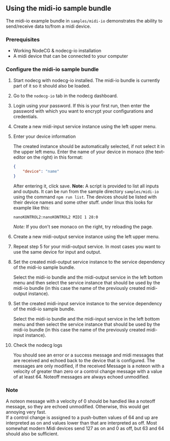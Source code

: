## Using the midi-io sample bundle

The midi-io example bundle in `samples/midi-io` demonstrates the ability to send/receive data to/from a midi device. 

### Prerequisites

-   Working NodeCG & nodecg-io installation
-   A midi device that can be connected to your computer

### Configure the midi-io sample bundle

1. Start nodecg with nodecg-io installed. The midi-io bundle is currently part of it so it should also be loaded.

2. Go to the `nodecg-io` tab in the nodecg dashboard.

3. Login using your password. If this is your first run, then enter the password with which you want to encrypt your configurations and credentials.

4. Create a new midi-input service instance using the left upper menu.

5. Enter your device information

    The created instance should be automatically selected, if not select it in the upper left menu. Enter the name of your device in monaco (the text-editor on the right) in this format:

    ```json
    {
        "device": "name"
    }
    ```

    After entering it, click save.
    __Note:__ A script is provided to list all inputs and outputs. It can be run from the sample directory `samples/midi-io` using the command `npm run list`. The devices should be listed with their device names and some other stuff.
    under linux this looks for example like this:
    
    ```
    nanoKONTROL2:nanoKONTROL2 MIDI 1 28:0
    ```

    _Note:_ If you don't see monaco on the right, try reloading the page.

6. Create a new midi-output service instance using the left upper menu.

7. Repeat step 5 for your midi-output service. In most cases you want to use the same device for input and output.

8. Set the created midi-output service instance to the service dependency of the midi-io sample bundle.

    Select the midi-io bundle and the midi-output service in the left bottom menu and then select the service instance that should be used by the midi-io bundle (in this case the name of the previously created midi-output instance).

9. Set the created midi-input service instance to the service dependency of the midi-io sample bundle.

    Select the midi-io bundle and the midi-input service in the left bottom menu and then select the service instance that should be used by the midi-io bundle (in this case the name of the previously created midi-input instance).

10. Check the nodecg logs

    You should see an error or a success message and midi messages that are received and echoed back to the device that is configured. The messages are only modified, if the received Message is a noteon with a velocity of greater than zero or a control change message with a value of at least 64. Noteoff messages are always echoed unmodified.

### Note

A noteon message with a velocity of 0 should be handled like a noteoff message, so they are echoed unmodified. Otherwise, this would get annoying very fast.  
If a control change is assigned to a push-butten values of 64 and up are interpreted as on and values lower than that are interpreted as off. Most somewhat modern Midi devices send 127 as on and 0 as off, but 63 and 64 should also be sufficient. 